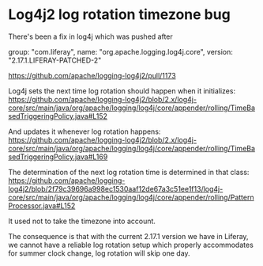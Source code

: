 # Log4j2 log rotation timezone bug

There's been a fix in log4j which was pushed after 

group: "com.liferay", name: "org.apache.logging.log4j.core", version: "2.17.1.LIFERAY-PATCHED-2"

https://github.com/apache/logging-log4j2/pull/1173

Log4j sets the next time log rotation should happen when it initializes:
https://github.com/apache/logging-log4j2/blob/2.x/log4j-core/src/main/java/org/apache/logging/log4j/core/appender/rolling/TimeBasedTriggeringPolicy.java#L152

And updates it whenever log rotation happens:
https://github.com/apache/logging-log4j2/blob/2.x/log4j-core/src/main/java/org/apache/logging/log4j/core/appender/rolling/TimeBasedTriggeringPolicy.java#L169

The determination of the next log rotation time is determined in that class:
https://github.com/apache/logging-log4j2/blob/2f79c39696a998ec1530aaf12de67a3c51ee1f13/log4j-core/src/main/java/org/apache/logging/log4j/core/appender/rolling/PatternProcessor.java#L152

It used not to take the timezone into account.

The consequence is that with the current 2.17.1 version we have in Liferay, we cannot have a reliable log rotation setup which properly accommodates for summer clock change,
log rotation will skip one day.
